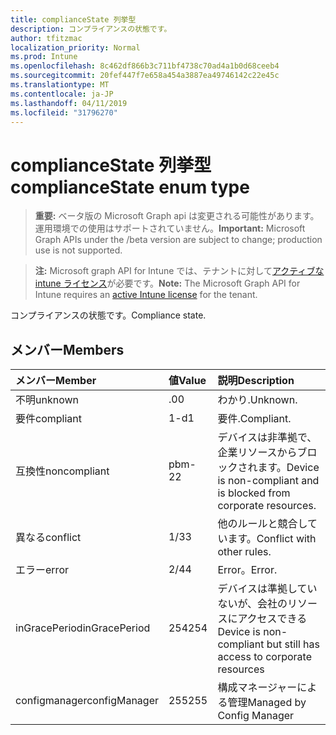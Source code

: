 ```yaml
---
title: complianceState 列挙型
description: コンプライアンスの状態です。
author: tfitzmac
localization_priority: Normal
ms.prod: Intune
ms.openlocfilehash: 8c462df866b3c711bf4738c70ad4a1b0d68ceeb4
ms.sourcegitcommit: 20fef447f7e658a454a3887ea49746142c22e45c
ms.translationtype: MT
ms.contentlocale: ja-JP
ms.lasthandoff: 04/11/2019
ms.locfileid: "31796270"
---
```

# <a name="compliancestate-enum-type"></a><span data-ttu-id="7a0af-103">complianceState 列挙型</span><span class="sxs-lookup"><span data-stu-id="7a0af-103">complianceState enum type</span></span>

> <span data-ttu-id="7a0af-104">**重要:** ベータ版の Microsoft Graph api は変更される可能性があります。運用環境での使用はサポートされていません。</span><span class="sxs-lookup"><span data-stu-id="7a0af-104">**Important:** Microsoft Graph APIs under the /beta version are subject to change; production use is not supported.</span></span>

> <span data-ttu-id="7a0af-105">**注:** Microsoft graph API for Intune では、テナントに対して[アクティブな intune ライセンス](https://go.microsoft.com/fwlink/?linkid=839381)が必要です。</span><span class="sxs-lookup"><span data-stu-id="7a0af-105">**Note:** The Microsoft Graph API for Intune requires an [active Intune license](https://go.microsoft.com/fwlink/?linkid=839381) for the tenant.</span></span>

<span data-ttu-id="7a0af-106">コンプライアンスの状態です。</span><span class="sxs-lookup"><span data-stu-id="7a0af-106">Compliance state.</span></span>

## <a name="members"></a><span data-ttu-id="7a0af-107">メンバー</span><span class="sxs-lookup"><span data-stu-id="7a0af-107">Members</span></span>
|<span data-ttu-id="7a0af-108">メンバー</span><span class="sxs-lookup"><span data-stu-id="7a0af-108">Member</span></span>|<span data-ttu-id="7a0af-109">値</span><span class="sxs-lookup"><span data-stu-id="7a0af-109">Value</span></span>|<span data-ttu-id="7a0af-110">説明</span><span class="sxs-lookup"><span data-stu-id="7a0af-110">Description</span></span>|
|:---|:---|:---|
|<span data-ttu-id="7a0af-111">不明</span><span class="sxs-lookup"><span data-stu-id="7a0af-111">unknown</span></span>|<span data-ttu-id="7a0af-112">.0</span><span class="sxs-lookup"><span data-stu-id="7a0af-112">0</span></span>|<span data-ttu-id="7a0af-113">わかり.</span><span class="sxs-lookup"><span data-stu-id="7a0af-113">Unknown.</span></span>|
|<span data-ttu-id="7a0af-114">要件</span><span class="sxs-lookup"><span data-stu-id="7a0af-114">compliant</span></span>|<span data-ttu-id="7a0af-115">1-d</span><span class="sxs-lookup"><span data-stu-id="7a0af-115">1</span></span>|<span data-ttu-id="7a0af-116">要件.</span><span class="sxs-lookup"><span data-stu-id="7a0af-116">Compliant.</span></span>|
|<span data-ttu-id="7a0af-117">互換性</span><span class="sxs-lookup"><span data-stu-id="7a0af-117">noncompliant</span></span>|<span data-ttu-id="7a0af-118">pbm-2</span><span class="sxs-lookup"><span data-stu-id="7a0af-118">2</span></span>|<span data-ttu-id="7a0af-119">デバイスは非準拠で、企業リソースからブロックされます。</span><span class="sxs-lookup"><span data-stu-id="7a0af-119">Device is non-compliant and is blocked from corporate resources.</span></span>|
|<span data-ttu-id="7a0af-120">異なる</span><span class="sxs-lookup"><span data-stu-id="7a0af-120">conflict</span></span>|<span data-ttu-id="7a0af-121">1/3</span><span class="sxs-lookup"><span data-stu-id="7a0af-121">3</span></span>|<span data-ttu-id="7a0af-122">他のルールと競合しています。</span><span class="sxs-lookup"><span data-stu-id="7a0af-122">Conflict with other rules.</span></span>|
|<span data-ttu-id="7a0af-123">エラー</span><span class="sxs-lookup"><span data-stu-id="7a0af-123">error</span></span>|<span data-ttu-id="7a0af-124">2/4</span><span class="sxs-lookup"><span data-stu-id="7a0af-124">4</span></span>|<span data-ttu-id="7a0af-125">Error。</span><span class="sxs-lookup"><span data-stu-id="7a0af-125">Error.</span></span>|
|<span data-ttu-id="7a0af-126">inGracePeriod</span><span class="sxs-lookup"><span data-stu-id="7a0af-126">inGracePeriod</span></span>|<span data-ttu-id="7a0af-127">254</span><span class="sxs-lookup"><span data-stu-id="7a0af-127">254</span></span>|<span data-ttu-id="7a0af-128">デバイスは準拠していないが、会社のリソースにアクセスできる</span><span class="sxs-lookup"><span data-stu-id="7a0af-128">Device is non-compliant but still has access to corporate resources</span></span>|
|<span data-ttu-id="7a0af-129">configmanager</span><span class="sxs-lookup"><span data-stu-id="7a0af-129">configManager</span></span>|<span data-ttu-id="7a0af-130">255</span><span class="sxs-lookup"><span data-stu-id="7a0af-130">255</span></span>|<span data-ttu-id="7a0af-131">構成マネージャーによる管理</span><span class="sxs-lookup"><span data-stu-id="7a0af-131">Managed by Config Manager</span></span>|





